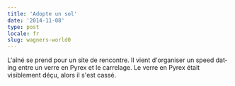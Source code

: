 ```yaml
---
title: 'Adopte un sol'
date: '2014-11-08'
type: post
locale: fr
slug: wagners-world0
---
```


L'aîné se prend pour un site de rencontre. Il vient d'organiser un <span lang="en">speed dating</span> entre un verre en Pyrex et le carrelage. Le verre en Pyrex était visiblement déçu, alors il s'est cassé.
